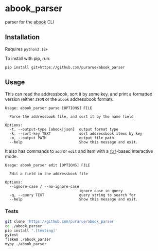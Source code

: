 # abook_parser

parser for the [abook](https://abook.sourceforge.io/) CLI

## Installation

Requires `python3.12+`

To install with pip, run:

```
pip install git+https://github.com/purarue/abook_parser
```

## Usage

This can read the addressbook, sort it by some key, and print a formatted version (either `JSON` or the `abook` addressbook format).

```
Usage: abook_parser parse [OPTIONS] FILE

  Parse the addressbook file, and sort it by the name field

Options:
  -t, --output-type [abook|json]  output format type
  -k, --sort-key TEXT             sort addressbook items by key
  -o, --output PATH               output file path
  --help                          Show this message and exit.
```

It also has commands to `add` or `edit` and item with a [`fzf`](https://github.com/junegunn/fzf)-based interactive mode.

```
Usage: abook_parser edit [OPTIONS] FILE

  Edit a field in the addressbook file

Options:
  --ignore-case / --no-ignore-case
                                  ignore case in query
  -q, --query TEXT                query string to search for
  --help                          Show this message and exit.
```

### Tests

```bash
git clone 'https://github.com/purarue/abook_parser'
cd ./abook_parser
pip install '.[testing]'
pytest
flake8 ./abook_parser
mypy ./abook_parser
```
